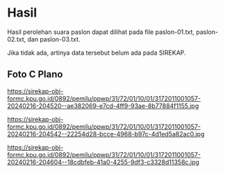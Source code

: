 # Hasil

Hasil perolehan suara paslon dapat dilihat pada file paslon-01.txt, paslon-02.txt, dan paslon-03.txt.

Jika tidak ada, artinya data tersebut belum ada pada SIREKAP.

## Foto C Plano

https://sirekap-obj-formc.kpu.go.id/0892/pemilu/ppwp/31/72/01/10/01/3172011001057-20240216-204520--ae382069-e7cd-4ff9-93ae-8b77884f1155.jpg

https://sirekap-obj-formc.kpu.go.id/0892/pemilu/ppwp/31/72/01/10/01/3172011001057-20240216-204542--22254d28-bcce-4968-b97c-4d1ed5a82ac0.jpg

https://sirekap-obj-formc.kpu.go.id/0892/pemilu/ppwp/31/72/01/10/01/3172011001057-20240216-204604--18cdbfeb-41a0-4255-9df3-c3328d11358c.jpg
